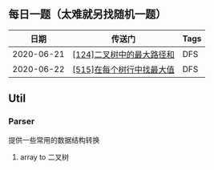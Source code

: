 ## 每日一题（太难就另找随机一题）

|  日期   | 传送门  | Tags |
|  ----  | ----  | ----|
| 2020-06-21  | [[124]二叉树中的最大路径和](https://leetcode-cn.com/problems/binary-tree-maximum-path-sum/) | DFS |
| 2020-06-22  | [[515]在每个树行中找最大值](https://leetcode-cn.com/problems/find-largest-value-in-each-tree-row/) | DFS |

## Util

### Parser
提供一些常用的数据结构转换
1. array to 二叉树